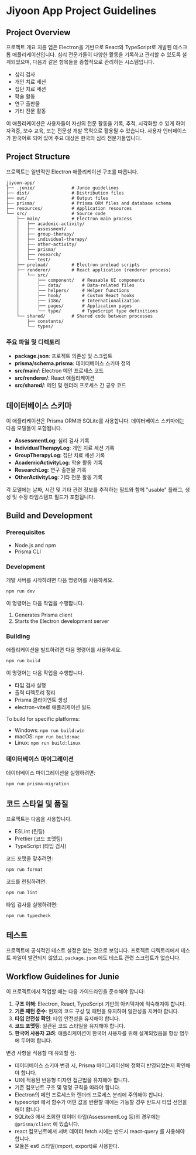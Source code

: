# Jiyoon App Project Guidelines

## Project Overview

프로젝트 개요
지윤 앱은 Electron을 기반으로 React와 TypeScript로 개발된 데스크톱 애플리케이션입니다. 심리 전문가들이 다양한 활동을 기록하고 관리할 수 있도록 설계되었으며, 다음과 같은 항목들을 종합적으로 관리하는 시스템입니다.

- 심리 검사
- 개인 치료 세션
- 집단 치료 세션
- 학술 활동
- 연구 출판물
- 기타 전문 활동

이 애플리케이션은 사용자들이 자신의 전문 활동을 기록, 추적, 시각화할 수 있게 하여 자격증, 보수 교육, 또는 전문성 개발 목적으로 활용될 수 있습니다.
사용자 인터페이스가 한국어로 되어 있어 주요 대상은 한국의 심리 전문가들입니다.

## Project Structure

프로젝트는 일반적인 Electron 애플리케이션 구조를 따릅니다.

```
jiyoon-app/
├── .junie/              # Junie guidelines
├── dist/                # Distribution files
├── out/                 # Output files
├── prisma/              # Prisma ORM files and database schema
├── resources/           # Application resources
└── src/                 # Source code
    ├── main/            # Electron main process
    │   ├── academic-activity/
    │   ├── assessment/
    │   ├── group-therapy/
    │   ├── individual-therapy/
    │   ├── other-activity/
    │   ├── prisma/
    │   ├── research/
    │   └── test/
    ├── preload/         # Electron preload scripts
    ├── renderer/        # React application (renderer process)
    │   └── src/
    │       ├── component/   # Reusable UI components
    │       ├── data/        # Data-related files
    │       ├── helpers/     # Helper functions
    │       ├── hook/        # Custom React hooks
    │       ├── i18n/        # Internationalization
    │       ├── pages/       # Application pages
    │       └── type/        # TypeScript type definitions
    └── shared/          # Shared code between processes
        ├── constants/
        └── types/
```

### 주요 파일 및 디렉토리

- **package.json**: 프로젝트 의존성 및 스크립트
- **prisma/schema.prisma**: 데이터베이스 스키마 정의
- **src/main/**: Electron 메인 프로세스 코드
- **src/renderer/**: React 애플리케이션
- **src/shared/**: 메인 및 렌더러 프로세스 간 공유 코드

## 데이터베이스 스키마
이 애플리케이션은 Prisma ORM과 SQLite를 사용합니다. 데이터베이스 스키마에는 다음 모델들이 포함됩니다.

- **AssessmentLog**: 심리 검사 기록
- **IndividualTherapyLog**: 개인 치료 세션 기록
- **GroupTherapyLog**: 집단 치료 세션 기록
- **AcademicActivityLog**: 학술 활동 기록
- **ResearchLog**: 연구 출판물 기록
- **OtherActivityLog**: 기타 전문 활동 기록

각 모델에는 날짜, 시간 및 기타 관련 정보를 추적하는 필드와 함께 "usable" 플래그, 생성 및 수정 타임스탬프 필드가 포함됩니다.

## Build and Development

### Prerequisites

- Node.js and npm
- Prisma CLI

### Development

개발 서버를 시작하려면 다음 명령어를 사용하세요.

```bash
npm run dev
```

이 명령어는 다음 작업을 수행합니다.
1. Generates Prisma client
2. Starts the Electron development server

### Building

애플리케이션을 빌드하려면 다음 명령어를 사용하세요.

```bash
npm run build
```

이 명령어는 다음 작업을 수행합니다.

- 타입 검사 실행
- 출력 디렉토리 정리
- Prisma 클라이언트 생성
- electron-vite로 애플리케이션 빌드

To build for specific platforms:

- Windows: `npm run build:win`
- macOS: `npm run build:mac`
- Linux: `npm run build:linux`

### 데이터베이스 마이그레이션

데이터베이스 마이그레이션을 실행하려면:

```bash
npm run prisma-migration
```

## 코드 스타일 및 품질

프로젝트는 다음을 사용합니다.

- ESLint (린팅)
- Prettier (코드 포맷팅)
- TypeScript (타입 검사)

코드 포맷을 맞추려면:

```bash
npm run format
```

코드를 린팅하려면:

```bash
npm run lint
```

타입 검사를 실행하려면:

```bash
npm run typecheck
```

## 테스트
프로젝트에 공식적인 테스트 설정은 없는 것으로 보입니다. 프로젝트 디렉토리에서 테스트 파일이 발견되지 않았고, `package.json` 에도 테스트 관련 스크립트가 없습니다.

## Workflow Guidelines for Junie

이 프로젝트에서 작업할 때는 다음 가이드라인을 준수해야 합니다:

1.  **구조 이해**: Electron, React, TypeScript 기반의 아키텍처에 익숙해져야 합니다.
2.  **기존 패턴 준수**: 현재의 코드 구성 및 패턴을 유지하여 일관성을 지켜야 합니다.
3.  **타입 안전성 확인**: 타입 안전성을 유지해야 합니다.
4.  **코드 포맷팅**: 일관된 코드 스타일을 유지해야 합니다.
5.  **한국어 사용자 고려**: 애플리케이션이 한국어 사용자를 위해 설계되었음을 항상 염두에 두어야 합니다.

변경 사항을 적용할 때 유의할 점:

- 데이터베이스 스키마 변경 시, Prisma 마이그레이션에 정확히 반영되었는지 확인해야 합니다.
- UI에 적용된 반응형 디자인 접근법을 유지해야 합니다.
- 기존 컴포넌트 구조 및 명명 규칙을 따라야 합니다.
- Electron의 메인 프로세스와 렌더러 프로세스 분리에 주의해야 합니다.
- typescript 에서 함수가 어떤 값을 반환할 때에는 가능할 경우 반드시 타입 선언을 해야 합니다
- SQLite3 에서 조회한 데이터 타입(AssessmentLog 등)의 경우에는 `@prisma/client` 에 있습니다.
- react 컴포넌트에서 서버 데이터 fetch 시에는 반드시 react-query 를 사용해야 합니다.
- 모듈은 es6 스타일(import, export)로 사용한다.
